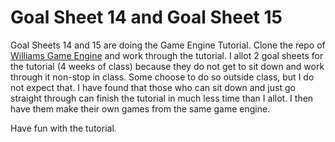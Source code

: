 # Goal Sheet 14 and Goal Sheet 15

Goal Sheets 14 and 15 are doing the Game Engine Tutorial.  Clone the repo of [Williams Game Engine](https://github.com/MichaelTMiyoshi/WilliamsGameEngineVS2019) and work through the tutorial.  I allot 2 goal sheets for the tutorial (4 weeks of class) because they do not get to sit down and work through it non-stop in class.  Some choose to do so outside class, but I do not expect that.  I have found that those who can sit down and just go straight through can finish the tutorial in much less time than I allot.  I then have them make their own games from the same game engine.

Have fun with the tutorial.
